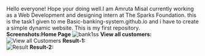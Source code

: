 Hello everyone! Hope your doing well.I am Amruta Misal currently working as a Web Development and designing intern at The Sparks Foundation.
this is the task1 given to me Basic-banking-system.github.io and i have to create a simple dynamic website.
This is my first repository.  
**Screenshots:Home Page**
![bank1ss](https://user-images.githubusercontent.com/79842525/126741533-7f8c9400-7a7b-47a3-9884-108d9c93c994.png) 
**View all customers:**
![View all Customers](https://user-images.githubusercontent.com/79842525/126746877-35bcd456-4b3b-4d22-8e7f-ba3680f9548b.png)
**Result-1:**  
![Result](https://user-images.githubusercontent.com/79842525/126747196-f7f273f8-480e-46f5-ab59-f5ce4778ee97.png)
**Result-2:**


